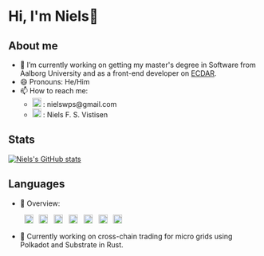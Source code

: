 # Hi, I'm Niels👋

## About me
- 🔭 I’m currently working on getting my master's degree in Software from Aalborg University and as a front-end developer on [ECDAR](https://www.ecdar.net/).
- 😄 Pronouns: He/Him
- 📫 How to reach me:
  - <img alt="GMail" width="18px" src="https://cdn.jsdelivr.net/npm/simple-icons@v3/icons/gmail.svg"/> : nielswps<span>@</span>gmail.com 
  - [<img alt="Niels Vistisen | LinkedIn" width="18px" src="https://cdn.jsdelivr.net/npm/simple-icons@v3/icons/linkedin.svg"/>][linkedin] : Niels F. S. Vistisen
## Stats
[![Niels's GitHub stats](https://github-readme-stats.vercel.app/api?username=Nielswps&count_private=true&show_icons=true&hide=stars&hide_rank=true&custom_title=GitHub%20Stats)](https://github.com/anuraghazra/github-readme-stats)

## Languages
<!-- [![Most Used Languages](https://github-readme-stats.vercel.app/api/top-langs/?username=Nielswps&langs_count=10&layout=compact&hide=vue,shell)](https://github.com/anuraghazra/github-readme-stats) -->
- 👀 Overview:

&nbsp; &nbsp; &nbsp; &nbsp;
[<img alt="Rust" width="18px" src="https://cdn.jsdelivr.net/npm/simple-icons@3.13.0/icons/rust.svg"/>](https://www.rust-lang.org/) &nbsp;
[<img alt="JavaFX" width="18px" src="https://cdn.jsdelivr.net/npm/simple-icons@v3/icons/java.svg"/>](https://openjfx.io/) &nbsp;
[<img alt="Laravel" width="18px" src="https://cdn.jsdelivr.net/npm/simple-icons@v3/icons/laravel.svg"/>](https://laravel.com/) &nbsp;
[<img alt="Git" width="18px" src="https://cdn.jsdelivr.net/npm/simple-icons@v3/icons/git.svg"/>](https://git-scm.com/) &nbsp;
[<img alt="GitHub" width="18px" src="https://cdn.jsdelivr.net/npm/simple-icons@v3/icons/github.svg"/>](https://github.com/) &nbsp;
[<img alt="Linux" width="18px" src="https://cdn.jsdelivr.net/npm/simple-icons@v3/icons/linux.svg"/>](https://www.linux.org/) &nbsp;
[<img alt="Python" width="18px" src="https://cdn.jsdelivr.net/npm/simple-icons@v3/icons/python.svg"/>](https://www.python.org/)

- 🔧 Currently working on cross-chain trading for micro grids using Polkadot and Substrate in Rust.

[linkedin]: https://www.linkedin.com/in/niels-f-s-vistisen-04a718112/

<!--
**Nielswps/Nielswps** is a ✨ _special_ ✨ repository because its `README.md` (this file) appears on your GitHub profile.

Here are some ideas to get you started:

- 🔭 I’m currently working on ...
- 🌱 I’m currently learning ...
- 👯 I’m looking to collaborate on ...
- 🤔 I’m looking for help with ...
- 💬 Ask me about ...
- 📫 How to reach me: ...
- 😄 Pronouns: ...
- ⚡ Fun fact: ...
-->
